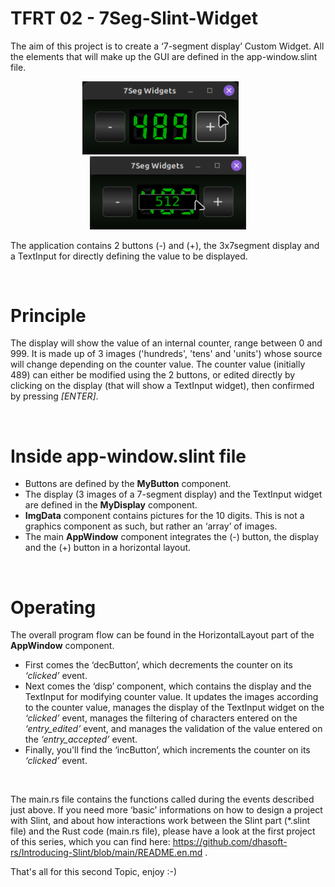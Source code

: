  # TFRT 02 - 7Seg-Slint-Widget

The aim of this project is to create a ‘7-segment display’ Custom Widget. All the elements that will make up the GUI are defined in the app-window.slint file.

<p align="center">
  <img width="250" src="/7SegWidget.png">
  &nbsp; &nbsp; &nbsp;
  <img width="250" src="/7SegEdition.png">
</p>

The application contains 2 buttons (-) and (+), the 3x7segment display and a TextInput for directly defining the value to be displayed.

<p>&nbsp;</p>

# Principle

The display will show the value of an internal counter, range between 0 and 999. It is made up of 3 images ('hundreds', 'tens' and 'units') whose source will change depending on the counter value. The counter value (initially 489) can either be modified using the 2 buttons, or edited directly by clicking on the display (that will show a TextInput widget), then confirmed by pressing _[ENTER]_.

<p>&nbsp;</p>

# Inside app-window.slint file

- Buttons are defined by the **MyButton** component.
- The display (3 images of a 7-segment display) and the TextInput widget are defined in the **MyDisplay** component.
- **ImgData** component contains pictures for the 10 digits. This is not a graphics component as such, but rather an ‘array’ of images.
- The main **AppWindow** component integrates the (-) button, the display and the (+) button in a horizontal layout.

<p>&nbsp;</p>

# Operating

The overall program flow can be found in the HorizontalLayout part of the **AppWindow** component.
- First comes the ‘decButton’, which decrements the counter on its _‘clicked’_ event.
- Next comes the ‘disp’ component, which contains the display and the TextInput for modifying counter value. It updates the images according to the counter value, manages the display of the TextInput widget on the _‘clicked’_ event, manages the filtering of characters entered on the _‘entry_edited’_ event, and manages the validation of the value entered on the _‘entry_accepted’_ event. 
- Finally, you'll find the ‘incButton’, which increments the counter on its _‘clicked’_ event.
<p>&nbsp;</p>

The main.rs file contains the functions called during the events described just above.
If you need more ‘basic’ informations on how to design a project with Slint, and about how interactions work between the Slint part (*.slint file) and the Rust code (main.rs file), please have a look at the first project of this series, which you can find here: https://github.com/dhasoft-rs/Introducing-Slint/blob/main/README.en.md .

That's all for this second Topic, enjoy :-)

